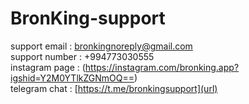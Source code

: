 # BronKing-support
support email : [bronkingnoreply@gmail.com](url)                  
support number : +994773030555                            
instagram page : (https://instagram.com/bronking.app?igshid=Y2M0YTlkZGNmOQ==)                      
telegram chat : [https://t.me/bronkingsupport](url)
